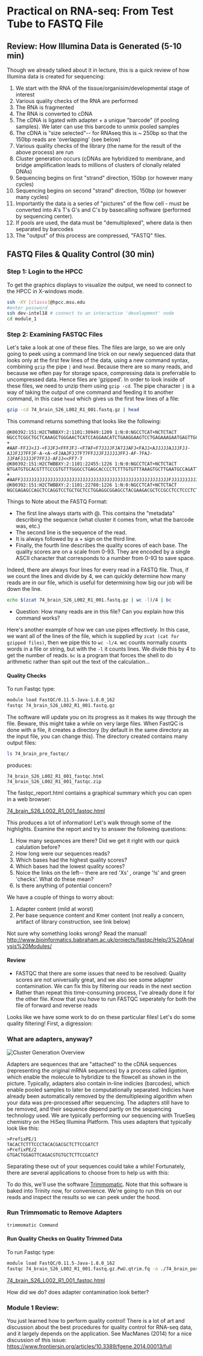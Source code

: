 # Practical on RNA-seq: From Test Tube to FASTQ File

## Review: How Illumina Data is Generated (5-10 min)

Though we already talked about it in lecture, this is a quick review of how Illumina data is created for sequencing:

1.	We start with the RNA of the tissue/organisim/developmental stage of interest
2.	Various quality checks of the RNA are performed  
3.	The RNA is fragmented  
4.	The RNA is converted to cDNA    
5.	The cDNA is ligated with adapter + a unique "barcode" (if pooling samples).  We later can use this barcode to unmix pooled samples  
6.	The cDNA is "size selected"-- for RNAseq this is ~ 250bp so that the 150bp reads are 'overlapping' (see below)  
7.	Various quality checks of the library (the name for the result of the above process) are run  
8.	Cluster generation occurs (cDNAs are hybridized to membrane, and bridge amplification leads to millions of clusters of clonally related DNAs)  
9.	Sequencing begins on first "strand" direction, 150bp (or however many cycles)  
10.	Sequencing begins on second "strand" direction, 150bp (or however many cycles)  
11.	Importantly the data is a series of "pictures" of the flow cell - must be converted into A's T's G's and C's by basecalling software (performed by sequencing center).  
12.	If pools are used, the data must be "demultiplexed", where data is then separated by barcodes  
13.	The "output" of this process are compressed, "FASTQ" files.


## FASTQ Files & Quality Control (30 min)

### Step 1: Login to the HPCC

To get the graphics displays to visualize the output, we need to connect to the HPCC in X-windows mode.

```bash
ssh -XY [classx]@hpcc.msu.edu
#enter password
ssh dev-intel18 # connect to an interactive 'development' node
cd module_1
```

### Step 2: Examining FASTQC Files
Let's take a look at one of these files.  The files are large, so we are only going to peek using a command line trick on our newly sequenced data that looks only at the first few lines of the data, using a new command syntax, combining `gzip` the pipe `|` and `head`.  Because there are so many reads, and because we often pay for storage space, compressing data is preferrable to uncompressed data.  Hence files are 'gzipped'.  In order to look inside of these files, we need to unzip them using `gzip -cd`.  The pipe character `|` is a way of taking the output of one command and feeding it to another command, in this case `head` which gives us the first few lines of a file:


```bash
gzip -cd 74_brain_S26_L002_R1_001.fastq.gz | head
```

This command returns something that looks like the following:

```
@K00392:151:H2CTWBBXY:2:1101:30949:1209 1:N:0:NGCCTCAT+NCTCTACT
NGCCTCGGCTGCTCAAAGCTGGGAACTCATCCAGGAACATCTGAAGGAAGTCCTGAGAAAGAATGAGTTGCCCATGGAATCTCATCACGAAGACTCTGAGGAAGCCCAAGAACTCGTTCTCGCCCACCTCACTGGCCAGGAACCTCAGTA
+
#AAF-FFJJ<JJ-<FJJFJ<FFFJFJ-<F7AF<F7JJJJFJA7JJAFJ<FAJJ<AJJJJJAJJJFJJ-AJJFJJ7FFJF-A-<A-<FJAAJFJJ7F77FFJJJFJJJJJJFFJ-AF-7FAJ-JJFAFJJJJJF7FFJJ-AFJJ<<FF7-7
@K00392:151:H2CTWBBXY:2:1101:22455:1226 1:N:0:NGCCTCAT+NCTCTACT
NTGATGTGCACGTTTCCCGTGTTTGGGCCTGAGCACCCCTCTTTGTGTTTAAAGTGCTTGAATGCCAGATTAAGGACTTCATGGACTAATGCCTCTGGAACAGGATGAAGAGGAATCTGTTTTAAAACTTCCACTGAAACTAAACAAAAG
+
#AAFFJJJJJJJJJJJJJJJJJJJJJJJJJJJJJJJJJJJJJJJJJJJJJJJJJJJJJJJFJJJJJJJJJJJJJJJFJJJJJJJFJJJJJJJJJJJFJJJJJJJJJJJJJJJJJFJJJJJJJJFJJJJJFJJJFJJFJJJJJJJJJJJJJ
@K00392:151:H2CTWBBXY:2:1101:22780:1226 1:N:0:NGCCTCAT+NCTCTACT
NGCGAGAGCCAGCTCCAGGTCCTGCTGCTCCTGGAGGCGGAGCCTACGAAGACGCTCCGCCTCCTCCCTCTTACTCTCACGCTTGGCCCATTCCAGCTGCTCCGTTTCACTTCCGAAGCCTCTAAGGTCGGTAAACGCGGCGGGAGCCAT
```

Things to Note about the FASTQ Format:
+ The first line always starts with @.  This contains the "metadata" describing the sequence (what cluster it comes from, what the barcode was, etc.)
+ The second line is the sequence of the read.
+ It is always followed by a + sign on the third line.
+ Finally, the fourth line describes the quality scores of each base.  The quality scores are on a scale from 0-93.  They are encoded by a single ASCII character that corresponds to a number from 0-93 to save space.

Indeed, there are always four lines for every read in a FASTQ file.  Thus, if we count the lines and divide by 4, we can quickly determine how many reads are in our file, which is useful for determining how big our job will be down the line.  

```bash
echo $(zcat 74_brain_S26_L002_R1_001.fastq.gz | wc -l)/4 | bc
```
+ Question: How many reads are in this file?  Can you explain how this command works?

Here's another example of how we can use pipes effectively.  In this case, we want all of the lines of the file, which is supplied by `zcat (cat for gzipped files)`, then we pipe this to `wc -l/4`.  wc counts normally counts words in a file or string, but with the `-l` it counts lines.  We divide this by 4 to get the number of reads.  `bc` is a program that forces the shell to do arithmetic rather than spit out the text of the calculation...

#### Quality Checks

To run Fastqc type:

```bash
module load FastQC/0.11.5-Java-1.8.0_162
fastqc 74_brain_S26_L002_R1_001.fastq.gz
```

The software will update you on its progress as it makes its way through the file.
Beware, this might take a while on very large files.  When FastQC is done with a file, it creates a directory (by default in the same directory as the input file, you can change this).  The directory created contains many output files:

```bash
ls 74_brain_pre_fastqc/
```
produces:

```
74_brain_S26_L002_R1_001_fastqc.html  74_brain_S26_L002_R1_001_fastqc.zip
```

The fastqc_report.html contains a graphical summary which you can open in a web browser:

[74_brain_S26_L002_R1_001_fastqc.html](https://efishgenomics.integrativebiology.msu.edu/2019workshop/74_brain_pre_fastqc/74_brain_S26_L002_R1_001_fastqc.html)


This produces a lot of information!  Let's walk through some of the highlights.  Examine the report and try to answer the following questions:

1. How many sequences are there?  Did we get it right with our quick calulation before?
2. How long were our sequences reads?
3. Which bases had the highest quality scores?
4. Which bases had the lowest quality scores?
5.  Noice the links on the left-- there are red 'Xs' , orange '!s' and green 'checks'.  What do these mean?
5. Is there anything of potential concern?


We have a couple of things to worry about:
1. Adapter content (mild at worst)
2. Per base sequence content and Kmer content (not really a concern, artifact of library construction, see link below)


Not sure why something looks wrong?  Read the manual!
http://www.bioinformatics.babraham.ac.uk/projects/fastqc/Help/3%20Analysis%20Modules/

#### Review
+ FASTQC that there are some issues that need to be resolved: Quality scores are not universally great, and we also see some adapter contamination.  We can fix this by filtering our reads in the next section
+ Rather than repeat this time-consuming process, I've already done it for the other file.  Know that you *have* to run FASTQC seperately for both the file of forward and reverse reads

Looks like we have some work to do on these particular files!  Let's do some quality filtering!  First, a digression:


### What are adapters, anyway?


![Cluster Generation Overview](http://tucf-genomics.tufts.edu/images/faq02_pic01.jpg?1378237298)

Adapters are sequences that are "attached" to the cDNA sequences (representing the original mRNA sequences) by a process called <i>ligation</i>, which enable the molecule to hybridize to the flowcell as shown in the picture.  Typically, adapters also contain in-line indicies (barcodes), which enable pooled samples to later be computationally separated.  Indicies have already been automatically removed by the demultiplexing algorithm when your data was pre-processed after sequencing.  The adapters still have to be removed, and their sequence depend partly on the sequencing technology used.  We are typically performing our sequencing with TrueSeq chemistry on the HiSeq Illumina Platform. This uses adapters that typically look like this:

	>PrefixPE/1
	TACACTCTTTCCCTACACGACGCTCTTCCGATCT
	>PrefixPE/2
	GTGACTGGAGTTCAGACGTGTGCTCTTCCGATCT

Separating these out of your sequences could take a while!  Fortunately, there are several applications to choose from to help us with this:

To do this, we'll use the software [Trimmomatic](http://www.usadellab.org/cms/?page=trimmomatic). Note that this software is  baked into Trinity now, for convenience.  We're going to run this on our reads and inspect the results so we can peek under the hood.

### Run Trimmomatic to Remove Adapters

```bash
trimmomatic Command
````
#### Run Quality Checks on Quality Trimmed Data

To run Fastqc type:

```bash
module load FastQC/0.11.5-Java-1.8.0_162
fastqc 74_brain_S26_L002_R1_001.fastq.gz.PwU.qtrim.fq -o ./74_brain_post_fastqc/
```

[74_brain_S26_L002_R1_001_fastqc.html](https://efishgenomics.integrativebiology.msu.edu/2019workshop/74_brain_post_fastqc/74_brain_S26_L002_R1_001.fastq.gz.PwU.qtrim_fastqc.html)

How did we do?  does adapter contamination look better?


### Module 1 Review:
You just learned how to perform quality control!  There is a lot of art and discussion about the best procedures for quality control for RNA-seq data, and it largely depends on the application.  See MacManes (2014) for a nice discussion of this issue: https://www.frontiersin.org/articles/10.3389/fgene.2014.00013/full
